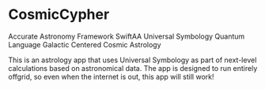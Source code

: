 # CosmicCypher

Accurate Astronomy Framework SwiftAA
Universal Symbology Quantum Language
Galactic Centered Cosmic Astrology

This is an astrology app that uses Universal Symbology as part of next-level calculations based on astronomical data.
The app is designed to run entirely offgrid, so even when the internet is out, this app will still work!
